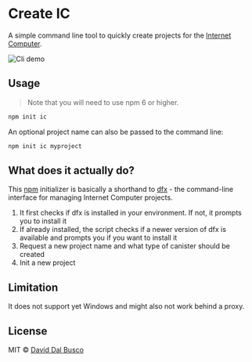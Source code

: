 # Create IC

A simple command line tool to quickly create projects for the [Internet Computer](https://smartcontracts.org/).

<img src="https://github.com/peterpeterparker/create-ic/raw/main/docs/demo.gif" alt="Cli demo" role="presentation" />

## Usage

> Note that you will need to use npm 6 or higher.

```bash
npm init ic
```

An optional project name can also be passed to the command line:

```bash
npm init ic myproject
```

## What does it actually do?

This [npm](https://docs.npmjs.com/cli/v8/commands/npm-init) initializer is basically a shorthand to [dfx](https://smartcontracts.org/docs/current/references/cli-reference/dfx-parent/) - the command-line interface for managing Internet Computer projects.

1. It first checks if dfx is installed in your environment. If not, it prompts you to install it
2. If already installed, the script checks if a newer version of dfx is available and prompts you if you want to install it
3. Request a new project name and what type of canister should be created
4. Init a new project

## Limitation

It does not support yet Windows and might also not work behind a proxy.

## License

MIT © [David Dal Busco](mailto:david.dalbusco@outlook.com)
